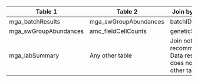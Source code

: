 |Table 1|Table 2|Join by field(s)|
|------------------------|------------------------|-------------------------------|
mga_batchResults|mga_swGroupAbundances|batchID
mga_swGroupAbundances|amc_fieldCellCounts|geneticSampleID
mga_labSummary|Any other table|Join not recommended. Data resolution does not match other tables.
